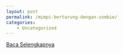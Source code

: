 ```yaml
---
layout: post
permalink: /mimpi-bertarung-dengan-zombie/
categories:
    - Uncategorized
---
```


[Baca Selengkapnya](/01)